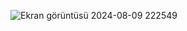 ![Ekran görüntüsü 2024-08-09 222549](https://github.com/user-attachments/assets/527ddc8d-281c-4aa4-b482-79abcb8408ea)
